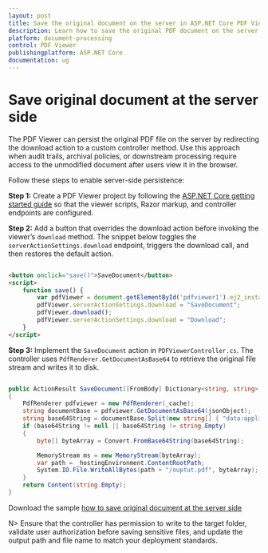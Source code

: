 ```yaml
---
layout: post
title: Save the original document on the server in ASP.NET Core PDF Viewer | Syncfusion
description: Learn how to save the original PDF document on the server by calling a custom download action in the Syncfusion ASP.NET Core PDF Viewer.
platform: document-processing
control: PDF Viewer
publishingplatform: ASP.NET Core
documentation: ug
---
```


# Save original document at the server side

The PDF Viewer can persist the original PDF file on the server by redirecting the download action to a custom controller method. Use this approach when audit trails, archival policies, or downstream processing require access to the unmodified document after users view it in the browser.

Follow these steps to enable server-side persistence:

**Step 1:** Create a PDF Viewer project by following the [ASP.NET Core getting started guide](https://help.syncfusion.com/document-processing/pdf/pdf-viewer/asp-net-core/getting-started/) so that the viewer scripts, Razor markup, and controller endpoints are configured.

**Step 2:** Add a button that overrides the download action before invoking the viewer’s `download` method. The snippet below toggles the `serverActionSettings.download` endpoint, triggers the download call, and then restores the default action.

```html

<button onclick="save()">SaveDocument</button>
<script>
    function save() {
        var pdfViewer = document.getElementById('pdfviewer1').ej2_instances[0];
        pdfViewer.serverActionSettings.download = "SaveDocument";
        pdfViewer.download();
        pdfViewer.serverActionSettings.download = "Download";
    }
</script>

```

**Step 3:** Implement the `SaveDocument` action in `PDFViewerController.cs`. The controller uses `PdfRenderer.GetDocumentAsBase64` to retrieve the original file stream and writes it to disk.

```cs

public ActionResult SaveDocument([FromBody] Dictionary<string, string> jsonObject)
{
    PdfRenderer pdfviewer = new PdfRenderer(_cache);
    string documentBase = pdfviewer.GetDocumentAsBase64(jsonObject);
    string base64String = documentBase.Split(new string[] { "data:application/pdf;base64," }, StringSplitOptions.None)[1];
    if (base64String != null || base64String != string.Empty)
    {
        byte[] byteArray = Convert.FromBase64String(base64String);

        MemoryStream ms = new MemoryStream(byteArray);
        var path = _hostingEnvironment.ContentRootPath;
        System.IO.File.WriteAllBytes(path + "/ouptut.pdf", byteArray);
    }
    return Content(string.Empty);
}

```

Download the sample [how to save original document at the server side](https://www.syncfusion.com/downloads/support/directtrac/general/ze/EJ2PDF~11039397667)

N> Ensure that the controller has permission to write to the target folder, validate user authorization before saving sensitive files, and update the output path and file name to match your deployment standards.
